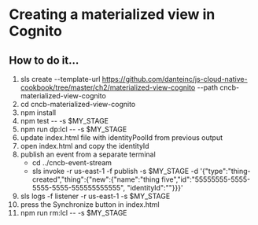 # Creating a materialized view in Cognito

## How to do it...
1. sls create --template-url https://github.com/danteinc/js-cloud-native-cookbook/tree/master/ch2/materialized-view-cognito --path cncb-materialized-view-cognito
2. cd cncb-materialized-view-cognito
3. npm install
4. npm test -- -s $MY_STAGE
5. npm run dp:lcl -- -s $MY_STAGE
6. update index.html file with identityPoolId from previous output
7. open index.html and copy the identityId
8. publish an event from a separate terminal
   * cd ../cncb-event-stream
   * sls invoke -r us-east-1 -f publish -s $MY_STAGE -d '{"type":"thing-created","thing":{"new":{"name":"thing five","id":"55555555-5555-5555-5555-555555555555", "identityId":"<identityId from previous step>"}}}'
9. sls logs -f listener -r us-east-1 -s $MY_STAGE
10. press the Synchronize button in index.html
11. npm run rm:lcl -- -s $MY_STAGE
